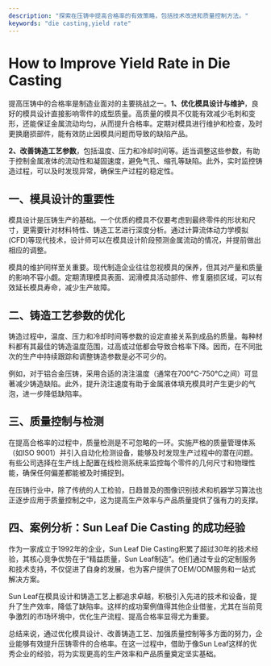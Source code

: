 ```yaml
---
description: "探索在压铸中提高合格率的有效策略，包括技术改进和质量控制方法。"
keywords: "die casting,yield rate"
---
```

# How to Improve Yield Rate in Die Casting

提高压铸中的合格率是制造业面对的主要挑战之一。**1、优化模具设计与维护**，良好的模具设计直接影响零件的成型质量。高质量的模具不仅能有效减少毛刺和变形，还能保证金属流动均匀，从而提升合格率。定期对模具进行维护和检查，及时更换磨损部件，能有效防止因模具问题而导致的缺陷产品。

**2、改善铸造工艺参数**，包括温度、压力和冷却时间等。适当调整这些参数，有助于控制金属液体的流动性和凝固速度，避免气孔、缩孔等缺陷。此外，实时监控铸造过程，可以及时发现异常，确保生产过程的稳定性。

## 一、模具设计的重要性

模具设计是压铸生产的基础。一个优质的模具不仅要考虑到最终零件的形状和尺寸，更需要针对材料特性、铸造工艺进行深度分析。通过计算流体动力学模拟(CFD)等现代技术，设计师可以在模具设计阶段预测金属流动的情况，并提前做出相应的调整。

模具的维护同样至关重要。现代制造企业往往忽视模具的保养，但其对产量和质量的影响不容小觑。定期清理模具表面、润滑模具活动部件、修复磨损区域，可以有效延长模具寿命，减少生产故障。

## 二、铸造工艺参数的优化

铸造过程中，温度、压力和冷却时间等参数的设定直接关系到成品的质量。每种材料都有其最佳的铸造温度范围，过高或过低都会导致合格率下降。因而，在不同批次的生产中持续跟踪和调整铸造参数是必不可少的。

例如，对于铝合金压铸，采用合适的浇注温度（通常在700°C-750°C之间）可显著减少铸造缺陷。此外，提升浇注速度有助于金属液体填充模具时产生更少的气泡，进一步降低缺陷率。

## 三、质量控制与检测

在提高合格率的过程中，质量检测是不可忽略的一环。实施严格的质量管理体系（如ISO 9001）并引入自动化检测设备，能够及时发现生产过程中的潜在问题。有些公司选择在生产线上配置在线检测系统来监控每个零件的几何尺寸和物理性能，确保任何偏差都能被及时捕捉到。

在压铸行业中，除了传统的人工检验，日趋普及的图像识别技术和机器学习算法也正逐步应用于质量控制之中，这为提高生产效率与产品质量提供了强有力的支撑。

## 四、案例分析：Sun Leaf Die Casting 的成功经验

作为一家成立于1992年的企业，Sun Leaf Die Casting积累了超过30年的技术经验，其核心竞争优势在于“精益质量，Sun Leaf制造”。他们通过专业的定制服务和技术支持，不仅促进了自身的发展，也为客户提供了OEM/ODM服务和一站式解决方案。

Sun Leaf在模具设计和铸造工艺上都追求卓越，积极引入先进的技术和设备，提升了生产效率，降低了缺陷率。这样的成功案例值得其他企业借鉴，尤其在当前竞争激烈的市场环境中，优化生产流程、提高合格率显得尤为重要。

总结来说，通过优化模具设计、改善铸造工艺、加强质量控制等多方面的努力，企业能够有效提升压铸零件的合格率。在这一过程中，借助于像Sun Leaf这样的优秀企业的经验，将为实现更高的生产效率和产品质量奠定坚实基础。
